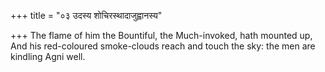 +++
title = "०३ उदस्य शोचिरस्थादाजुह्वानस्य"

+++
The flame of him the Bountiful, the Much-invoked, hath mounted up,  
     And his red-coloured smoke-clouds reach and touch the sky: the men are kindling Agni well.